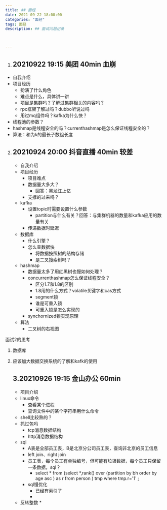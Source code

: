 ```yaml
---
title: ## 面经
date: 2021-09-22 18:00:00
categories: "面经" 
tags: 面经
description: ## 面试问题记录



---
```




1.  ## 20210922  19:15 美团  40min 血崩 
   * 自我介绍
   * 项目经历
     * 扮演了什么角色
     * 难点是什么，具体讲一讲
     * 项目是集群吗？了解过集群相关的内容吗？
     * rpc框架了解过吗？dubbo听说过吗
     * 用过mq组件吗？kafka为什么快？
   * 线程池的参数？
   * hashmap是线程安全的吗？currenthashmap是怎么保证线程安全的？
   * 算法：和为k的最长子数组长度

2. ## 20210924 20:00 抖音直播  40min 较差

   * 自我介绍
   * 项目经历
     * 项目难点
     * 数据量大多大？
       * 回答：黑龙江上亿
     * 支撑的过来吗？
   * kafka
     * 设置topic时需要设置什么参数
       * partition与什么有关？回答：与集群机器的数量和kafka应用的数量有关
     * 传递数据时延迟
   * 数据库
     * 什么引擎？
     * 怎么查数据快
       * 将数据按照树的结构存储
       * 是二叉搜索树吗？
   * hashmap
     * 数据量太多了用红黑树也慢如何处理？
     * concurrenthashmap怎么保证线程安全？
       * 区分1.7和1.8的区别
       * 1.8用的什么方式？volatile关键字和cas方式
       * segment锁
       * 谁是可重入锁
       * 可重入锁是怎么实现的
     * synchornized锁实现原理
   * 算法
     * 二叉树的右视图

面试2的思考

1. 数据库

2. 应该加大数据交换系统的了解和kafk的使用

   ##  3.20210926 19:15 金山办公  60min 

   * 项目介绍
   * linux命令
     * 查看某个进程
     * 查询文件中的某个字符串用什么命令
   * shell比较熟的？
   * 抓过包吗
     * tcp消息数据结构
     * http消息数据结构
   * sql
     * A表是全部员工表，B是北京分公司员工表，查询非北京的员工信息
     * left join、right join
     * 员工表，每个员工有单独编号，但可能有垃圾数据，每个员工只保留一条数据，sql？
       * select * from (select *,rank() over (partition by bh order by age asc ) as  r from person ) tmp where tmp.r='1' ;
     * sql慢优化
       * 已经有索引了
       * 
   * 反转整数
     * 